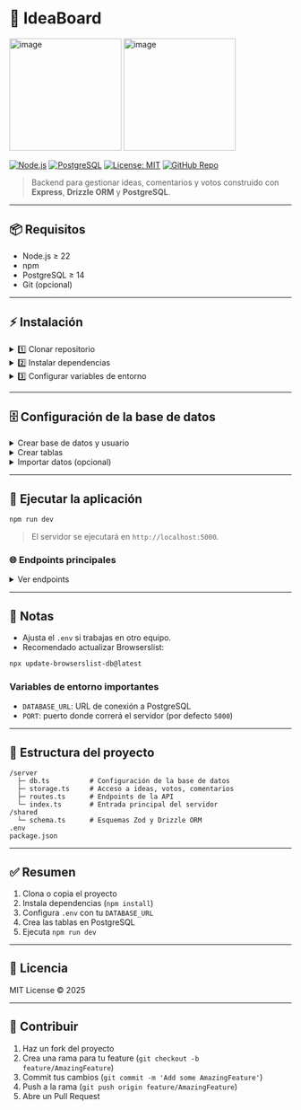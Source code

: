 
# 🎯 IdeaBoard

<img height="200" alt="image" src="https://github.com/user-attachments/assets/e6093de3-cad5-4deb-8562-470aff21913f" />
<img height="200" alt="image" src="https://github.com/user-attachments/assets/c1e5e87b-cd1d-4b42-b667-2a336e102d49" />


[![Node.js](https://img.shields.io/badge/Node.js-22+-green?logo=node.js)](https://nodejs.org/)
[![PostgreSQL](https://img.shields.io/badge/PostgreSQL-14+-blue?logo=postgresql)](https://www.postgresql.org/)
[![License: MIT](https://img.shields.io/badge/License-MIT-yellow.svg)](LICENSE)
[![GitHub Repo](https://img.shields.io/badge/GitHub-Repository-blue?logo=github)](https://github.com/NekeritStudio/Idea_Board.git)

> Backend para gestionar ideas, comentarios y votos construido con **Express**, **Drizzle ORM** y **PostgreSQL**.

---

## 📦 Requisitos

- Node.js ≥ 22  
- npm  
- PostgreSQL ≥ 14  
- Git (opcional)

---

## ⚡ Instalación

<details>
<summary>1️⃣ Clonar repositorio</summary>

```bash
git clone https://github.com/NekeritStudio/Idea_Board.git
cd Idea_Board
````

</details>

<details>
<summary>2️⃣ Instalar dependencias</summary>

```bash
npm install
```

</details>

<details>
<summary>3️⃣ Configurar variables de entorno</summary>

Crea un archivo `.env` basado en `.env.example`:

```env
DATABASE_URL=postgresql://root:password@localhost:3308/ideaboard
PORT=5000
```

> Ajusta `root`, `password` y `3308` según tu configuración.

</details>

---

## 🗄 Configuración de la base de datos

<details>
<summary>Crear base de datos y usuario</summary>

```sql
CREATE DATABASE ideaboard;
CREATE USER root WITH PASSWORD 'password';
GRANT ALL PRIVILEGES ON DATABASE ideaboard TO root;
```

</details>

<details>
<summary>Crear tablas</summary>

```sql
CREATE TABLE ideas (
    id SERIAL PRIMARY KEY,
    author VARCHAR(100) NOT NULL,
    title VARCHAR(255) NOT NULL,
    content TEXT NOT NULL,
    created_at TIMESTAMP DEFAULT CURRENT_TIMESTAMP NOT NULL
);

CREATE TABLE comments (
    id SERIAL PRIMARY KEY,
    idea_id INTEGER REFERENCES ideas(id) ON DELETE CASCADE NOT NULL,
    author VARCHAR(100) NOT NULL,
    text TEXT NOT NULL,
    created_at TIMESTAMP DEFAULT CURRENT_TIMESTAMP NOT NULL
);

CREATE TABLE votes (
    id SERIAL PRIMARY KEY,
    idea_id INTEGER REFERENCES ideas(id) ON DELETE CASCADE NOT NULL,
    username VARCHAR(100) NOT NULL,
    vote_type VARCHAR(10) NOT NULL CHECK (vote_type IN ('up', 'down')),
    UNIQUE(idea_id, username)
);
```

</details>

<details>
<summary>Importar datos (opcional)</summary>

```bash
pg_dump -U root -p 3308 ideaboard > ideaboard.sql
psql -U root -p 3308 ideaboard < ideaboard.sql
```

</details>

---

## 🚀 Ejecutar la aplicación

```bash
npm run dev
```

> El servidor se ejecutará en `http://localhost:5000`.

### 🌐 Endpoints principales

<details>
<summary>Ver endpoints</summary>

| Emoji | Método | Endpoint                | Descripción                     |
| ----- | ------ | ----------------------- | ------------------------------- |
| 💡    | GET    | `/api/ideas`            | Obtener todas las ideas         |
| ✏️    | POST   | `/api/ideas`            | Crear una nueva idea            |
| 👍👎  | POST   | `/api/vote`             | Votar una idea                  |
| 💬    | GET    | `/api/comments/:ideaId` | Obtener comentarios de una idea |
| 📝    | POST   | `/api/comments`         | Crear un comentario             |
| 📊    | GET    | `/api/statistics`       | Obtener estadísticas            |

</details>

---

## 🔧 Notas

* Ajusta el `.env` si trabajas en otro equipo.
* Recomendado actualizar Browserslist:

```bash
npx update-browserslist-db@latest
```

### Variables de entorno importantes

* `DATABASE_URL`: URL de conexión a PostgreSQL
* `PORT`: puerto donde correrá el servidor (por defecto `5000`)

---

## 📁 Estructura del proyecto

```
/server
  ├─ db.ts          # Configuración de la base de datos
  ├─ storage.ts     # Acceso a ideas, votos, comentarios
  ├─ routes.ts      # Endpoints de la API
  └─ index.ts       # Entrada principal del servidor
/shared
  └─ schema.ts      # Esquemas Zod y Drizzle ORM
.env
package.json
```

---

## ✅ Resumen

1. Clona o copia el proyecto
2. Instala dependencias (`npm install`)
3. Configura `.env` con tu `DATABASE_URL`
4. Crea las tablas en PostgreSQL
5. Ejecuta `npm run dev`

---

## 📄 Licencia

MIT License © 2025

---

## 🤝 Contribuir

1. Haz un fork del proyecto
2. Crea una rama para tu feature (`git checkout -b feature/AmazingFeature`)
3. Commit tus cambios (`git commit -m 'Add some AmazingFeature'`)
4. Push a la rama (`git push origin feature/AmazingFeature`)
5. Abre un Pull Request

```
